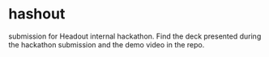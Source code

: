 # hashout
submission for Headout internal hackathon.
Find the deck presented during the hackathon submission and the demo video in the repo.

